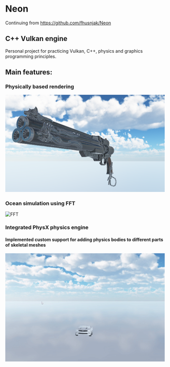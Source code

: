 # Neon
Continuing from https://github.com/fhusnjak/Neon
## C++ Vulkan engine

Personal project for practicing Vulkan, C++, physics and graphics programming principles.

## Main features:
### Physically based rendering<br/>
<img src="resources/pbr.png" width="600">

### Ocean simulation using FFT<br/>
![FFT](resources/ocean.gif)<br/>

### Integrated PhysX physics engine
#### Implemented custom support for adding physics bodies to different parts of skeletal meshes<br/>
![Physics](resources/car_physics.gif)<br/>
